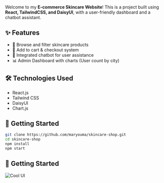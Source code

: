 Welcome to my **E-commerce Skincare Website**! This is a project built using **React, TailwindCSS, and DaisyUI**, with a user-friendly dashboard and a chatbot assistant.
 
## ✨ Features
 
- 🧴 Browse and filter skincare products
- 🛒 Add to cart & checkout system
- 💬 Integrated chatbot for user assistance
- 📊 Admin Dashboard with charts (User count by city)
 
## 🛠️ Technologies Used
 
- React.js
- Tailwind CSS
- DaisyUI
- Chart.js
 
## 🚀 Getting Started
 
```bash
git clone https://github.com/maryouma/skincare-shop.git
cd skincare-shop
npm install
npm start
```


## 🚀 Getting Started
![Cool UI](https://m.media-amazon.com/images/I/61AyVT9rrxL.__AC_SX300_SY300_QL70_ML2_.jpg)
 

